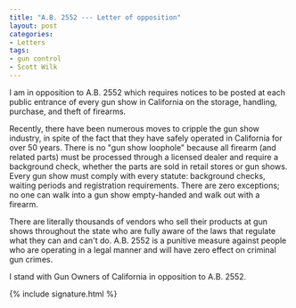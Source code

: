 ```yaml
---
title: "A.B. 2552 --- Letter of opposition"
layout: post
categories:
- Letters
tags:
- gun control
- Scott Wilk
---
```


I am in opposition to A.B. 2552 which requires notices to be posted at each public entrance of every gun show in California on the storage, handling, purchase, and theft of firearms.

Recently, there have been numerous moves to cripple the gun show industry, in spite of the fact that they have safely operated in California for over 50 years. There is no "gun show loophole" because all firearm (and related parts) must be processed through a licensed dealer and require a background check, whether the parts are sold in retail stores or gun shows. Every gun show must comply with every statute: background checks, waiting periods and registration requirements. There are zero exceptions; no one can walk into a gun show empty-handed and walk out with a firearm.

There are literally thousands of vendors who sell their products at gun shows throughout the state who are fully aware of the laws that regulate what they can and can't do. A.B. 2552 is a punitive measure against people who are operating in a legal manner and will have zero effect on criminal gun crimes.

I stand with Gun Owners of California in opposition to A.B. 2552.

{% include signature.html %}
